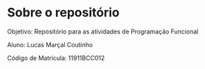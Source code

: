 # Sobre o repositório

Objetivo: Repositório para as atividades de Programação Funcional

Aluno: Lucas Marçal Coutinho

Código de Matrícula: 11911BCC012
